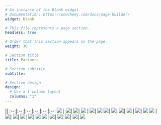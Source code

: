 ```yaml
---
# An instance of the Blank widget.
# Documentation: https://wowchemy.com/docs/page-builder/
widget: blank

# This file represents a page section.
headless: true

# Order that this section appears on the page.
weight: 30

# Section title
title: Partners

# Section subtitle
subtitle:

# Section design
design:
  # Use a 1-column layout
  columns: "1"
---
```

|| 
:--:|:--:|:--:|:--:|:--:|:--:
![](wikimedia.svg)  | ![](virginia.png)| ![](bern.png)| ![](pretoria.png) | ![](uned.jpg)| ![](obuda.png)
![](mir.jpg)| ![](milan.jpg)| ![](nui.jpg)| ![](basque.png) | ![](havre.png)| ![](lis.png)
![](world.png)  |![](kaist.png)| ![](minds.jpg)| ![](UDE.svg)| ![](fab.png)| ![](tech.png)
![](intel.png)  |![](phoenix.jpg)| ![](sifast.svg)| ![](jumia.jpg)| ![](spark.png)| ![](inel.png)